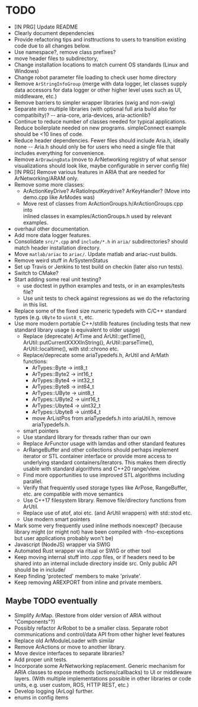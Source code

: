 
TODO
====

* [IN PRG] Update README
* Clearly document dependencies
* Provide refactoring tips and insttructions to users to transition existing
  code due to all changes below.
* Use namespace?, remove class prefixes? 
* move header files to subdirectory,
* Change installation locations to match current OS standards (Linux and
  Windows)
* Change robot parameter file loading to check user home directory 
* Remove `ArStringInfoGroup` (merge with data logger, let classes
  supply data accessors for data logger or other higher level uses 
  such as UI, middleware, etc.)
* Remove barriers to simpler wrapper libraries (swig and non-swig)
* Separate into multiple libraries (with optional full aria build also for
  compatibilty)?  -- aria-core, aria-devices, aria-actionlib? 
* Continue to reduce number of classes needed for typical applications.
  Reduce boilerplate needed on new programs. simpleConnect example should be <10
  lines of code.
* Reduce header dependencies. Fewer files should include Aria.h, ideally none -- 
  Aria.h should only be for users who need a single file that includes
  everything for convenience.
* Remove `ArDrawingData` (move to ArNetworking registry of what sensor
  visualizations should look like, maybe configurable in server config file)
* [IN PRG] Remove various features in ARIA that are needed for ArNetworking/ARAM only.
* Remove some more classes:
   * ArActionKeyDrive? ArRatioInputKeydrive? ArKeyHandler? (Move into demo.cpp like ArModes was)
   * Move rest of classes from ArActionGroups.h/ArActionGroups.cpp into  
     inlined classes in examples/ActionGroups.h used by relevant examples.
* overhaul other documentation.  
* Add more data logger features.
* Consolidate `src/*.cpp` and `include/*.h` in `aria/` subdirectories? should
  match header installation directory.  
* Move `matlab/ariac` to `ariac/`. Update matlab and ariac-rust builds.
* Remove weird stuff in ArSystemStatus
* Set up Travis or Jenkins to test build on checkin (later also run tests).
* Switch to CMake?
* Start adding some real unit testing?
  * use doctest in python examples and tests, or in an examples/tests file?
  * Use unit tests to check against regressions as we do the refactoring in this
    list.
* Replace some of the fixed size numeric typedefs with C/C++ standard types
  (e.g. `UByte` to `uint8_t`, etc.
* Use more modern portable C++/stdlib features (including tests that new standard library usage is equivalent to older usage)
  * Replace (deprecate) ArTime and ArUtil::getTime(), ArUtil::putCurrentXXXXInString(), ArUtil::parseTime(), ArUtil::localtime(),  with std::chrono etc.
  * Replace/deprecate some ariaTypedefs.h, ArUtil and ArMath functions:
    * ArTypes::Byte -> int8_t
    * ArTypes::Byte2 -> int16_t
    * ArTypes::Byte4 -> int32_t
    * ArTypes::Byte8 -> int64_t
    * ArTypes::UByte -> uint8_t
    * ArTypes::UByte2 -> uint16_t
    * ArTypes::Ubyte4 -> uint32_t
    * ArTypes::Ubyte8 -> uint64_t
    * move ArListPos from ariaTypedefs.h into ariaUtil.h, remove ariaTypedefs.h.
  * smart pointers
  * Use standard library for threads rather than our own
  * Replace ArFunctor usage with lamdas and other standard features 
  * ArRangeBuffer and other collections should perhaps implement iterator or STL container
    interface or provide more access to underlying standard containers/iterators. This makes them directly usable with standard algorithms and C++20 range/view.
  * Find more opportunities to use improved STL algorithms including parallel.
  * Verify that frequently used storage types like ArPose, RangeBuffer, etc. are compatible with move semantics
  * Use C++17 filesystem library. Remove file/directory functions from ArUtil.  
  * Replace use of atof, atoi etc. (and ArUtil wrappers) with std::stod etc. 
  * Use modern smart pointers
* Mark some very frequently used inline methods noexcept? (because library might (or might not) have been compiled with -fno-exceptions but user applications probably won't be)
* Javascript (NodeJS) wrapper via SWIG
* Automated Rust wrapper via ritual or SWIG or other tool
* Keep moving internal stuff into .cpp files, or if headers need to be shared
  into an internal include directory inside src.  Only public API should be in
  include/
* Keep finding 'protected' members to make 'private'.  
* Keep removing AREXPORT from inline and private members.

Maybe TODO eventually
----------

* Simplify ArMap.  (Restore from older version of ARIA without "Components"?)
* Possibly refactor ArRobot to be a smaller class. Separate robot communications
  and control/data API from other higher level features
* Replace old ArModuleLoader with similar
* Remove ArActions or move to another library.
* Move device interfaces to separate libraries?
* Add proper unit tests.
* Incorporate some ArNetworking replacement.  Generic mechanism for ARIA classes
  to expose methods (actions/callbacks) to UI or middleware layers.  (With multiple
  implementations possible in other libraries or code units, e.g. user custom, ROS, HTTP REST, etc.)
* Develop logging (ArLog) further.
* enums in config items


